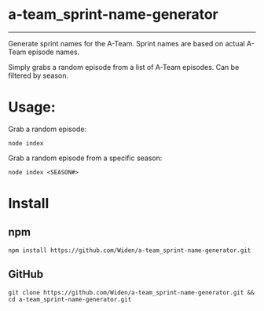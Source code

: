 # a-team_sprint-name-generator
----

Generate sprint names for the A-Team. Sprint names are based on actual A-Team episode names. 

Simply grabs a random episode from a list of A-Team episodes. Can be filtered by season.

# Usage:

Grab a random episode:

`node index`

Grab a random episode from a specific season:

`node index <SEASON#>`

# Install

## npm
`npm install https://github.com/Widen/a-team_sprint-name-generator.git`

## GitHub
`git clone https://github.com/Widen/a-team_sprint-name-generator.git && cd a-team_sprint-name-generator.git`